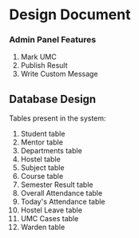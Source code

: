 # Design Document

### Admin Panel Features

1. Mark UMC
2. Publish Result
3. Write Custom Message

## Database Design

Tables present in the system:

1. Student table
2. Mentor table
3. Departments table
4. Hostel table
5. Subject table
6. Course table
7. Semester Result table
8. Overall Attendance table
9. Today's Attendance table
10. Hostel Leave table
11. UMC Cases table
12. Warden table
